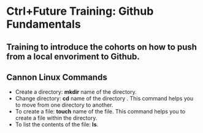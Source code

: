 # Ctrl+Future Training: Github Fundamentals
## Training to introduce the cohorts on how to push from a local envoriment to Github.
## Cannon Linux Commands
- Create a directory: **mkdir** name of the directory.
- Change directory: **cd** name of the directory . This command helps you to move from one directory to another.
- To create a file: **touch** name of the file. This command helps you to create a file within the directory.
- To list the contents of the file: **ls**.
